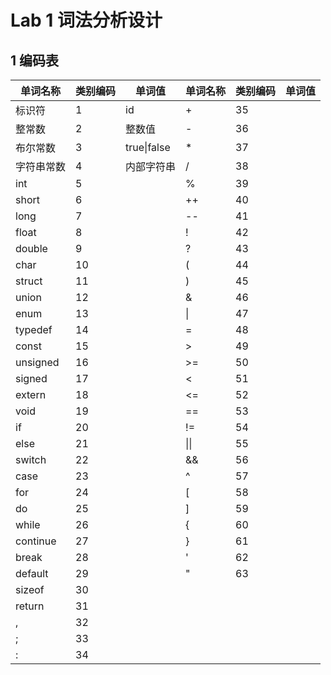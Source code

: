 # Lab 1 词法分析设计

## 1 编码表

| 单词名称   | 类别编码 | 单词值      | 单词名称 | 类别编码 | 单词值 |
| ---------- | -------- | ----------- | -------- | -------- | ------ |
| 标识符     | 1        | id          | +        | 35       |        |
| 整常数     | 2        | 整数值      | -        | 36       |        |
| 布尔常数   | 3        | true\|false | *        | 37       |        |
| 字符串常数 | 4        | 内部字符串  | /        | 38       |        |
| int        | 5        |             | %        | 39       |        |
| short      | 6        |             | ++       | 40       |        |
| long       | 7        |             | --       | 41       |        |
| float      | 8        |             | !        | 42       |        |
| double     | 9        |             | ?        | 43       |        |
| char       | 10       |             | (        | 44       |        |
| struct     | 11       |             | )        | 45       |        |
| union      | 12       |             | &        | 46       |        |
| enum       | 13       |             | \|       | 47       |        |
| typedef    | 14       |             | =        | 48       |        |
| const      | 15       |             | >        | 49       |        |
| unsigned   | 16       |             | >=       | 50       |        |
| signed     | 17       |             | <        | 51       |        |
| extern     | 18       |             | <=       | 52       |        |
| void       | 19       |             | ==       | 53       |        |
| if         | 20       |             | !=       | 54       |        |
| else       | 21       |             | \|\|     | 55       |        |
| switch     | 22       |             | &&       | 56       |        |
| case       | 23       |             | ^        | 57       |        |
| for        | 24       |             | [        | 58       |        |
| do         | 25       |             | ]        | 59       |        |
| while      | 26       |             | {        | 60       |        |
| continue   | 27       |             | }        | 61       |        |
| break      | 28       |             | '        | 62       |        |
| default    | 29       |             | "        | 63       |        |
| sizeof     | 30       |             |          |          |        |
| return     | 31       |             |          |          |        |
| ,          | 32       |             |          |          |        |
| ;          | 33       |             |          |          |        |
| :          | 34       |             |          |          |        |

